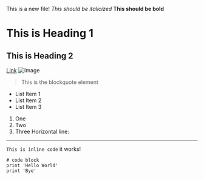 This is a new file!
*This should be italicized*
**This should be bold**
# This is Heading 1
## This is Heading 2
[Link](https://www.youtube.com/watch?v=dQw4w9WgXcQ)
![Image](http://url/twice.jpg)
> This is the blockquote element
* List Item 1
* List Item 2
* List Item 3
1. One
2. Two
3. Three
Horizontal line:

---
`This is inline code` it works!
```
# code block
print 'Hello World'
print 'Bye'
```
